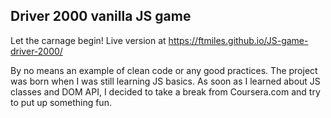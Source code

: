 ## Driver 2000 vanilla JS game

Let the carnage begin! Live version at
https://ftmiles.github.io/JS-game-driver-2000/


By no means an example of clean code or any good practices. The project was born when I was still learning JS basics. As soon as I learned about JS classes and DOM API, I decided to take a break from Coursera.com and try to put up something fun.
